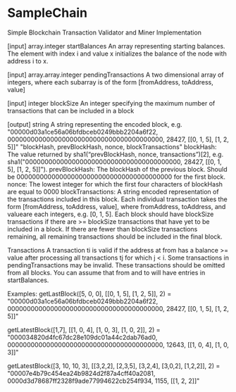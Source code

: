 # SampleChain
Simple Blockchain Transaction Validator and Miner Implementation

[input] array.integer startBalances
An array representing starting balances. The element with index i and value x initializes the balance of the node with address i to x.

[input] array.array.integer pendingTransactions
A two dimensional array of integers, where each subarray is of the form [fromAddress, toAddress, value]

[input] integer blockSize
An integer specifying the maximum number of transactions that can be included in a block

[output] string
A string representing the encoded block, e.g.
"00000d03a1ce56a06bfdbceb0249bbb2204a6f22, 0000000000000000000000000000000000000000, 28427, [[0, 1, 5], [1, 2, 5]]"
"blockHash, prevBlockHash, nonce, blockTransactions"
blockHash: The value returned by sha1(“prevBlockHash, nonce, transactions”)[2], e.g. sha1("0000000000000000000000000000000000000000, 28427, [[0, 1, 5], [1, 2, 5]]").
prevBlockHash: The blockHash of the previous block. Should be 0000000000000000000000000000000000000000 for the first block.
nonce: The lowest integer for which the first four characters of blockHash are equal to 0000
blockTransactions: A string encoded representation of the transactions included in this block. Each individual transaction takes the form [fromAddress, toAddress, value], where fromAddress, toAddress, and valueare each integers, e.g. [0, 1, 5].
Each block should have blockSize transactions if there are >= blockSize transactions that have yet to be included in a block. If there are fewer than blockSize transactions remaining, all remaining transactions should be included in the final block.

Transactions
A transaction ti is valid if the address at from has a balance >= value after processing all transactions tj for which j < i. Some transactions in pendingTransactions may be invalid. These transactions should be omitted from all blocks. You can assume that from and to will have entries in startBalances.

Examples:
getLastBlock([5, 0, 0], [[0, 1, 5], [1, 2, 5]], 2) = "00000d03a1ce56a06bfdbceb0249bbb2204a6f22, 0000000000000000000000000000000000000000, 28427, [[0, 1, 5], [1, 2, 5]]"

getLatestBlock([1,7], [[1, 0, 4], [1, 0, 3], [1, 0, 2]], 2) = "000034820d4fc67dc28e109dc01a44c2dab76ad0, 0000000000000000000000000000000000000000, 12643, [[1, 0, 4], [1, 0, 3]]"

getLatestBlock([3, 10, 10, 3], [[3,2,2], [2,3,5], [3,2,4], [3,0,2], [1,2,2]], 2) = "00007e4b79c454ea24b9824d2f87a4cff40a2081, 0000d3d78687ff2328f9ade77994622cb254f934, 1155, [[1, 2, 2]]"
